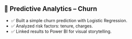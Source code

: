 
## 🔮 Predictive Analytics – Churn

- ✅ Built a simple churn prediction with Logistic Regression.
- ✅ Analyzed risk factors: tenure, charges.
- ✅ Linked results to Power BI for visual storytelling.
